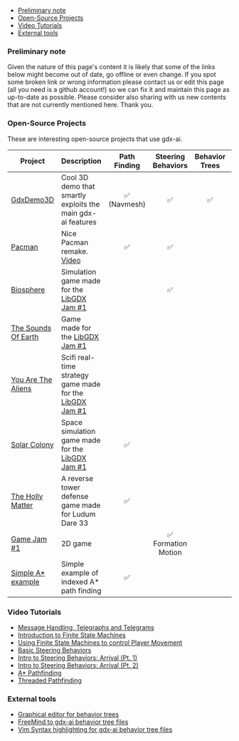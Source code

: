 - [Preliminary note](#preliminary-note)
- [Open-Source Projects](#open-source-projects)
- [Video Tutorials](#video-tutorials)
- [External tools](#external-tools)

### Preliminary note
Given the nature of this page's content it is likely that some of the links below might become out of date, go offline or even change. If you spot some broken link or wrong information please contact us or edit this page (all you need is a github account!) so we can fix it and maintain this page as up-to-date as possible. Please consider also sharing with us new contents that are not currently mentioned here. Thank you.

### Open-Source Projects
These are interesting open-source projects that use gdx-ai.

Project | Description | Path Finding | Steering Behaviors | Behavior Trees | State Machine | Messaging
------- | ----------- |:------------:|:------------------:|:--------------:|:-------------:|:---------:
[GdxDemo3D](https://github.com/jsjolund/GdxDemo3D) | Cool 3D demo that smartly exploits the main gdx-ai features | :white_check_mark: (Navmesh) | :white_check_mark: | :white_check_mark: | :white_check_mark: | :white_check_mark:
[Pacman](https://github.com/yichen0831/Pacman_libGdx) | Nice Pacman remake. [Video](https://www.youtube.com/watch?v=kS8f0y-MrcA) | :white_check_mark: | :white_check_mark: | | :white_check_mark: | 
[Biosphere](http://semperhilaris.itch.io/biosphere) | Simulation game made for the [LibGDX Jam #1](http://itch.io/jam/libgdxjam) | | :white_check_mark: | | | 
[The Sounds Of Earth](http://itch.io/jam/libgdxjam/rate/51269) | Game made for the [LibGDX Jam #1](http://itch.io/jam/libgdxjam) | | | | | :white_check_mark:
[You Are The Aliens](http://itch.io/jam/libgdxjam/rate/50863) | Scifi real-time strategy game made for the [LibGDX Jam #1](http://itch.io/jam/libgdxjam) | | | | :white_check_mark: | :white_check_mark:
[Solar Colony](http://infectedbytes.itch.io/solarcolony) | Space simulation game made for the [LibGDX Jam #1](http://itch.io/jam/libgdxjam) | :white_check_mark: | | | :white_check_mark: | 
[The Holly Matter](http://overlap2d.com/ld33-postmortem-what-works-and-what-does-not-with-overlap2d/) | A reverse tower defense game made for Ludum Dare 33 | :white_check_mark: | | | | 
[Game Jam #1](https://github.com/libgdx-jam/GDXJam) | 2D game | | :white_check_mark: Formation Motion | | :white_check_mark: | :white_check_mark: 
[Simple A* example](https://github.com/chrizdekok/AStarPathFindingsSimpleExample)|Simple example of indexed A* path finding | :white_check_mark: | | | |


### Video Tutorials
  * [Message Handling, Telegraphs and Telegrams](https://www.youtube.com/watch?v=z6frjuUHCzI)
  * [Introduction to Finite State Machines](https://www.youtube.com/watch?v=8qXNaVaDGWM)
  * [Using Finite State Machines to control Player Movement ](https://www.youtube.com/watch?v=JTb2e-vr2cU)
  * [Basic Steering Behaviors](https://www.youtube.com/watch?v=nKY1aJ9ensI)
  * [Intro to Steering Behaviors: Arrival (Pt. 1)](https://www.youtube.com/watch?v=pnKcuJQT31A)
  * [Intro to Steering Behaviors: Arrival (Pt. 2)](https://www.youtube.com/watch?v=JoCZ8hPQnUE)
  * [A* Pathfinding](https://www.youtube.com/watch?v=wu3vzR9k3QA)
  * [Threaded Pathfinding](https://www.youtube.com/watch?v=OVkeB3xAug0)


### External tools
  * [Graphical editor for behavior trees](https://github.com/piotr-j/bteditor)
  * [FreeMind to gdx-ai behavior tree files](https://github.com/klaus7/freemind2gdxai)
  * [Vim Syntax highlighting for gdx-ai behavior tree files](https://github.com/kba/gdxai-btree.vim)
